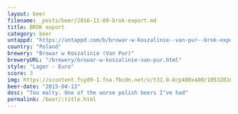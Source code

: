 ```yaml
---
layout: beer
filename: _posts/beer/2016-11-09-brok-export.md
title: BROK export
category: beer
untappd: "https://untappd.com/b/browar-w-koszalinie--van-pur--brok-export/85096"
country: "Poland"
brewery: "Browar w Koszalinie (Van Pur)"
breweryURL: "/brewery/browar-w-koszalinie-van-pur.html"
style: "Lager - Euro"
score: 3
img: https://scontent.fsyd9-1.fna.fbcdn.net/v/t31.0-0/p480x480/10532816_10153225352773745_2645273460851977484_o.jpg?_nc_cat=102&_nc_sid=e007fa&_nc_ohc=WoZP4iPBm1YAX9XJNtu&_nc_ht=scontent.fsyd9-1.fna&_nc_tp=6&oh=ce0e26cf5dc2c733df540fb6942f87a5&oe=5F47DFB2
beer-date: "2015-04-13"
desc: "Too malty. One of the worse polish beers I’ve had"
permalink: /beer/:title.html
---
```

